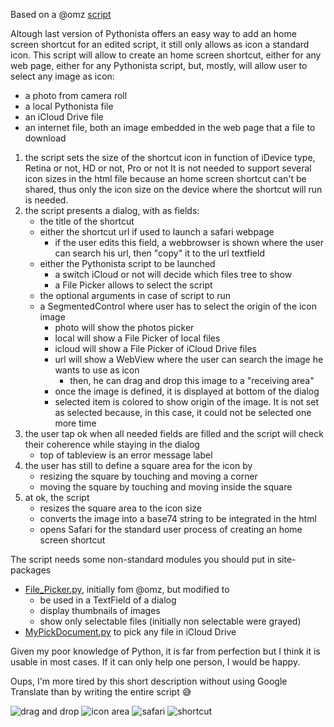 Based on a @omz [script](http://www.editorial-workflows.com/workflow/5872060161064960/e831ijSVsok)

Altough last version of Pythonista offers an easy way to add an home screen shortcut for an edited script, it still only allows as icon a standard icon.
This script will allow to create an home screen shortcut, either for any web page, either for any Pythonista script, but, mostly, will allow user to select any image as icon:
- a photo from camera roll
- a local Pythonista file
- an iCloud Drive file
- an internet file, both an image embedded in the web page that a file to download

1) the script sets the size of the shortcut icon in function of iDevice type, Retina or not, HD or not, Pro or not
It is not needed to support several icon sizes in the html file because an home screen shortcut can't be shared, thus only the icon size on the device where the shortcut will run is needed.
2) the script presents a dialog, with as fields:
   - the title of the shortcut 
   - either the shortcut url if used to launch a safari webpage 
     - if the user edits this field, a webbrowser is shown where the user can
       search his url, then "copy" it to the url textfield
   - either the Pythonista script to be launched
     - a switch iCloud or not will decide which files tree to show
     - a File Picker allows to select the script
   - the optional arguments in case of script to run
   - a SegmentedControl where user has to select the origin of the icon image
     - photo will show the photos picker
     - local will show a File Picker of local files
     - icloud will show a File Picker of iCloud Drive files
     - url will show a WebView where the user can search the image he wants to
       use as icon
       - then, he can drag and drop this image to a "receiving area"
     - once the image is defined, it is displayed at bottom of the dialog
     - selected item is colored to show origin of the image. It is not set as selected because, in this case, it could not be selected one more time
3) the user tap ok when all needed fields are filled and the script will check 
   their coherence while staying in the dialog
   - top of tableview is an error message label
4) the user has still to define a square area for the icon by 
   - resizing the square by touching and moving a corner
   - moving the square by touching and moving inside the square
5) at ok, the script 
   - resizes the square area to the icon size 
   - converts the image into a base74 string to be integrated in the html
   - opens Safari for the standard user process of creating an home screen
   shortcut


The script needs some non-standard modules you should put in site-packages
  - [File_Picker.py](https://github.com/cvpe/Pythonista-scripts/blob/master/File_Picker.py), initially fom @omz, but modified to
    - be used in a TextField of a dialog
    - display thumbnails of images
    - show only selectable files (initially non selectable were grayed)
  - [MyPickDocument.py](https://github.com/cvpe/Pythonista-scripts/blob/master/MyPickDocument.py) to pick any file in iCloud Drive
  
Given my poor knowledge of Python, it is far from perfection but I think it is usable in most cases. If it can only help one person, I would be happy.

Oups, I'm more tired by this short description without using Google Translate than by writing the entire script 😅

![drag and drop](https://i.imgur.com/CZMDN3j.jpg)
![icon area](https://i.imgur.com/uVDSqfC.jpg)
![safari](https://i.imgur.com/AQ0W1uH.jpg)
![shortcut](https://i.imgur.com/6NV97Sj.jpg)
